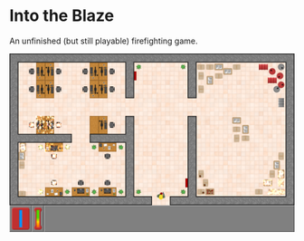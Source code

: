 # Into the Blaze

An unfinished (but still playable) firefighting game.

![Game preview](screenshot.png)
